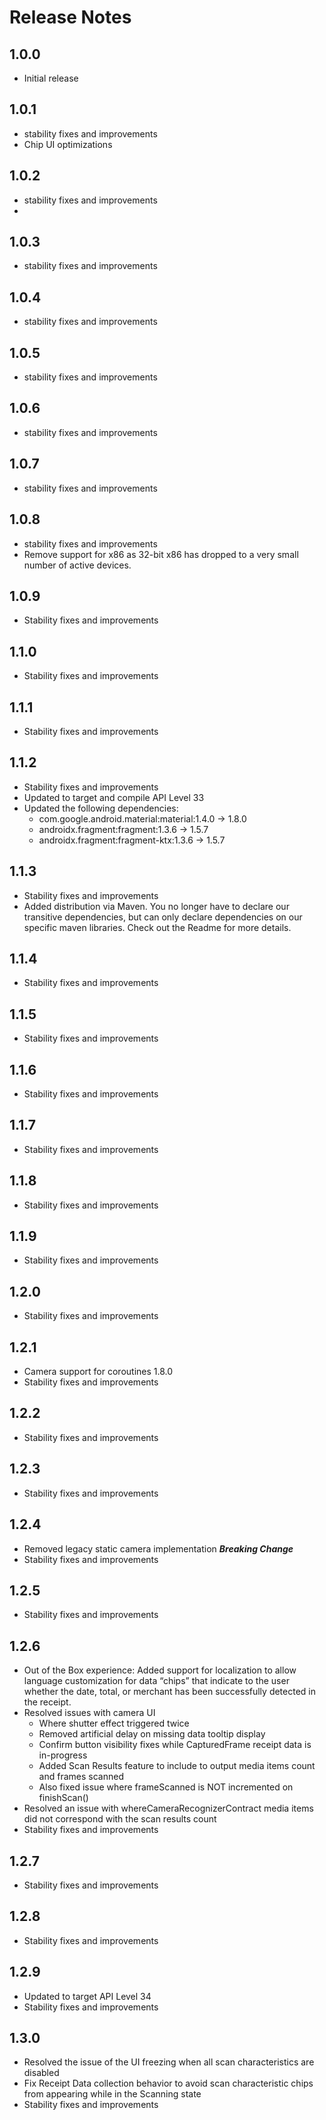 # Release Notes

## 1.0.0

- Initial release

## 1.0.1

- stability fixes and improvements
- Chip UI optimizations

## 1.0.2

- stability fixes and improvements
-
## 1.0.3

- stability fixes and improvements

## 1.0.4

- stability fixes and improvements

## 1.0.5

- stability fixes and improvements

## 1.0.6

- stability fixes and improvements

## 1.0.7

- stability fixes and improvements

## 1.0.8

- stability fixes and improvements
- Remove support for x86 as 32-bit x86 has dropped to a very small number of active devices.

## 1.0.9

- Stability fixes and improvements

## 1.1.0

- Stability fixes and improvements

## 1.1.1

- Stability fixes and improvements

## 1.1.2

- Stability fixes and improvements
- Updated to target and compile API Level 33
- Updated the following dependencies:
  - com.google.android.material:material:1.4.0 -> 1.8.0
  - androidx.fragment:fragment:1.3.6 -> 1.5.7
  - androidx.fragment:fragment-ktx:1.3.6 -> 1.5.7

## 1.1.3
- Stability fixes and improvements
- Added distribution via Maven. You no longer have to declare our transitive dependencies, but can only declare dependencies on our specific maven libraries. Check out the Readme for more details.

## 1.1.4
- Stability fixes and improvements

## 1.1.5
- Stability fixes and improvements

## 1.1.6
- Stability fixes and improvements

## 1.1.7
- Stability fixes and improvements

## 1.1.8
- Stability fixes and improvements

## 1.1.9
- Stability fixes and improvements

## 1.2.0
- Stability fixes and improvements

## 1.2.1
- Camera support for coroutines 1.8.0
- Stability fixes and improvements

## 1.2.2
- Stability fixes and improvements

## 1.2.3
- Stability fixes and improvements

## 1.2.4
- Removed legacy static camera implementation ***Breaking Change***
- Stability fixes and improvements

## 1.2.5
- Stability fixes and improvements

## 1.2.6
- Out of the Box experience: Added support for localization to allow language customization for data “chips” that indicate to the user whether the date, total, or merchant has been successfully detected in the receipt.
- Resolved issues with camera UI
  - Where shutter effect triggered twice
  - Removed artificial delay on missing data tooltip display
  - Confirm button visibility fixes while CapturedFrame receipt data is in-progress
  - Added Scan Results feature to include to output media items count and frames scanned
  - Also fixed issue where frameScanned is NOT incremented on finishScan()
- Resolved an issue with whereCameraRecognizerContract  media items did not correspond with the scan results count
- Stability fixes and improvements

## 1.2.7
- Stability fixes and improvements

## 1.2.8
- Stability fixes and improvements

## 1.2.9
- Updated to target API Level 34
- Stability fixes and improvements

## 1.3.0
- Resolved the issue of the UI freezing when all scan characteristics are disabled
- Fix Receipt Data collection behavior to avoid scan characteristic chips from appearing while in the Scanning state
- Stability fixes and improvements